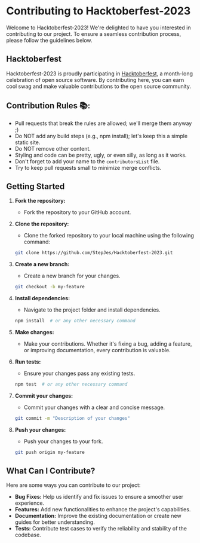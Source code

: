 # Contributing to Hacktoberfest-2023

Welcome to Hacktoberfest-2023! We're delighted to have you interested in contributing to our project. To ensure a seamless contribution process, please follow the guidelines below.

## Hacktoberfest

Hacktoberfest-2023 is proudly participating in [Hacktoberfest](https://hacktoberfest.digitalocean.com/), a month-long celebration of open source software. By contributing here, you can earn cool swag and make valuable contributions to the open source community.

## Contribution Rules 📚:

- Pull requests that break the rules are allowed; we'll merge them anyway ;)
- Do NOT add any build steps (e.g., npm install); let's keep this a simple static site.
- Do NOT remove other content.
- Styling and code can be pretty, ugly, or even silly, as long as it works.
- Don't forget to add your name to the `contributorsList` file.
- Try to keep pull requests small to minimize merge conflicts.

## Getting Started

1. **Fork the repository:**
   - Fork the repository to your GitHub account.

2. **Clone the repository:**
   - Clone the forked repository to your local machine using the following command:

   ```bash
   git clone https://github.com/StepJes/Hacktoberfest-2023.git  
   ```

3. **Create a new branch:**
   - Create a new branch for your changes.
  
   ```bash
   git checkout -b my-feature
   ```

4. **Install dependencies:**
   - Navigate to the project folder and install dependencies.
  
   ```bash
   npm install  # or any other necessary command
   ```

5. **Make changes:**
   - Make your contributions. Whether it's fixing a bug, adding a feature, or improving documentation, every contribution is valuable.

6. **Run tests:**
   - Ensure your changes pass any existing tests.
  
   ```bash
   npm test  # or any other necessary command
   ```

7. **Commit your changes:**
   - Commit your changes with a clear and concise message.
  
   ```bash
   git commit -m "Description of your changes"
   ```

8. **Push your changes:**
   - Push your changes to your fork.
  
   ```bash
   git push origin my-feature
   ```

## What Can I Contribute?

Here are some ways you can contribute to our project:

- **Bug Fixes:** Help us identify and fix issues to ensure a smoother user experience.
- **Features:** Add new functionalities to enhance the project's capabilities.
- **Documentation:** Improve the existing documentation or create new guides for better understanding.
- **Tests:** Contribute test cases to verify the reliability and stability of the codebase.
